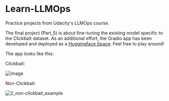 # Learn-LLMOps

Practice projects from Udacity's LLMOps course.


The final project (Part_5) is about fine-tuning the existing model specific to the Clickbait dataset. As an additional effort, the Gradio app has been developed and deployed as a [Huggingface Space](https://huggingface.co/spaces/OsnNos/clickbait-detector). Feel free to play around!

The app looks like this:


Clickbait:

![image](https://github.com/sachs7/Learn-LLMOps/assets/3032301/32e61848-ca1c-4928-aad9-ec401335d5a2)




Non-Clickbait:

![2_non-clickbait_example](https://github.com/sachs7/Learn-LLMOps/assets/3032301/a750e1fc-c14a-4c94-9117-07d88d8543e5)
